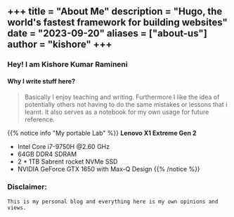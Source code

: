 +++
title = "About Me"
description = "Hugo, the world's fastest framework for building websites"
date = "2023-09-20"
aliases = ["about-us"]
author = "kishore"
+++
---
### Hey! I am Kishore Kumar Ramineni
#### Why I write stuff here?
> Basically I enjoy teaching and writing. Furthermore I like the idea of potentially others not having to do the same mistakes or lessons that i learnt. It also serves as a notebook for my own usage for future reference.


{{% notice info "My portable Lab" %}}
**Lenovo X1 Extreme Gen 2**
- Intel Core i7-9750H @2.60 GHz
- 64GB DDR4 SDRAM
- 2 * 1TB Sabrent rocket NVMe SSD
- NVIDIA GeForce GTX 1650 with Max-Q Design
{{% /notice %}}

### Disclaimer:
```
This is my personal blog and everything here is my own opinions and views.